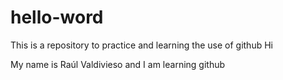 # hello-word
This is a repository to practice and learning the use of github
Hi

My name is Raúl Valdivieso and I am learning github
